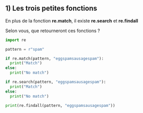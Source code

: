 ## 1) Les trois petites fonctions
En plus de la fonction **re.match**, il existe **re.search** et **re.findall**

Selon vous, que retourneront ces fonctions ?

```python
import re

pattern = r"spam"

if re.match(pattern, "eggspamsausagespam"):
  print("Match")
else:
  print("No match")

if re.search(pattern, "eggspamsausagespam"):
  print("Match")
else:
  print("No match")

print(re.findall(pattern, "eggspamsausagespam"))
```
